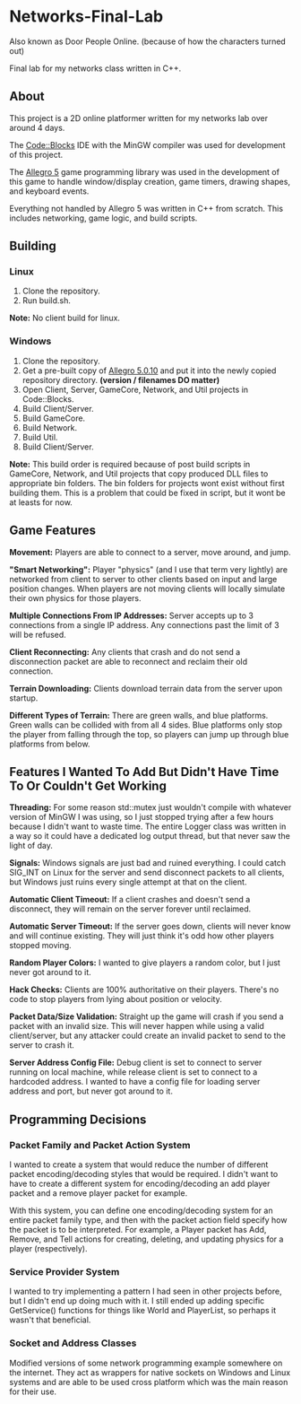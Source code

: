 # Networks-Final-Lab
Also known as Door People Online. (because of how the characters turned out)

Final lab for my networks class written in C++.

## About
This project is a 2D online platformer written for my networks lab over around 4 days.

The [Code::Blocks](http://www.codeblocks.org/) IDE with the MinGW compiler was used for development of this project.

The [Allegro 5](http://liballeg.org/) game programming library was used in the development of this game to handle window/display creation, game timers, drawing shapes, and keyboard events.

Everything not handled by Allegro 5 was written in C++ from scratch. This includes networking, game logic, and build scripts.



## Building

### Linux

1. Clone the repository.
2. Run build.sh.

**Note:** No client build for linux.

### Windows

1. Clone the repository.
2. Get a pre-built copy of [Allegro 5.0.10](https://www.allegro.cc/files/) and put it into the newly copied repository directory. **(version / filenames DO matter)**
3. Open Client, Server, GameCore, Network, and Util projects in Code::Blocks.
4. Build Client/Server.
5. Build GameCore.
6. Build Network.
7. Build Util.
8. Build Client/Server.

**Note:** This build order is required because of post build scripts in GameCore, Network, and Util projects that copy produced DLL files to appropriate bin folders. The bin folders for projects wont exist without first building them. This is a problem that could be fixed in script, but it wont be at leasts for now.

## Game Features

**Movement:** Players are able to connect to a server, move around, and jump.

**"Smart Networking":** Player "physics" (and I use that term very lightly) are networked from client to server to other clients based on input and large position changes. When players are not moving clients will locally simulate their own physics for those players.

**Multiple Connections From IP Addresses:** Server accepts up to 3 connections from a single IP address. Any connections past the limit of 3 will be refused.

**Client Reconnecting:** Any clients that crash and do not send a disconnection packet are able to reconnect and reclaim their old connection.

**Terrain Downloading:** Clients download terrain data from the server upon startup.

**Different Types of Terrain:** There are green walls, and blue platforms. Green walls can be collided with from all 4 sides. Blue platforms only stop the player from falling through the top, so players can jump up through blue platforms from below.


## Features I Wanted To Add But Didn't Have Time To Or Couldn't Get Working

**Threading:** For some reason std::mutex just wouldn't compile with whatever version of MinGW I was using, so I just stopped trying after a few hours because I didn't want to waste time. The entire Logger class was written in a way so it could have a dedicated log output thread, but that never saw the light of day.

**Signals:** Windows signals are just bad and ruined everything. I could catch SIG_INT on Linux for the server and send disconnect packets to all clients, but Windows just ruins every single attempt at that on the client.

**Automatic Client Timeout:** If a client crashes and doesn't send a disconnect, they will remain on the server forever until reclaimed.

**Automatic Server Timeout:** If the server goes down, clients will never know and will continue existing. They will just think it's odd how other players stopped moving.

**Random Player Colors:** I wanted to give players a random color, but I just never got around to it.

**Hack Checks:** Clients are 100% authoritative on their players. There's no code to stop players from lying about position or velocity.

**Packet Data/Size Validation:** Straight up the game will crash if you send a packet with an invalid size. This will never happen while using a valid client/server, but any attacker could create an invalid packet to send to the server to crash it.

**Server Address Config File:** Debug client is set to connect to server running on local machine, while release client is set to connect to a hardcoded address. I wanted to have a config file for loading server address and port, but never got around to it.

## Programming Decisions

### Packet Family and Packet Action System
I wanted to create a system that would reduce the number of different packet encoding/decoding styles that would be required. I didn't want to have to create a different system for encoding/decoding an add player packet and a remove player packet for example.

With this system, you can define one encoding/decoding system for an entire packet family type, and then with the packet action field specify how the packet is to be interpreted. For example, a Player packet has Add, Remove, and Tell actions for creating, deleting, and updating physics for a player (respectively).

### Service Provider System
I wanted to try implementing a pattern I had seen in other projects before, but I didn't end up doing much with it. I still ended up adding specific GetService() functions for things like World and PlayerList, so perhaps it wasn't that beneficial.

### Socket and Address Classes
Modified versions of some network programming example somewhere on the internet. They act as wrappers for native sockets on Windows and Linux systems and are able to be used cross platform which was the main reason for their use.


